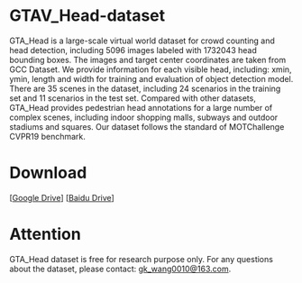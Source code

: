 # GTAV_Head-dataset
GTA_Head is a large-scale virtual world dataset for crowd counting and head detection, including 5096 images labeled with 1732043 head bounding boxes. The images and target center coordinates are taken from GCC Dataset. We provide information for each visible head, including: xmin, ymin, length and width for training and evaluation of object detection model. There are 35 scenes in the dataset, including 24 scenarios in the training set and 11 scenarios in the test set. Compared with other datasets, GTA_Head provides pedestrian head annotations for a large number of complex scenes, including indoor shopping malls, subways and outdoor stadiums and squares. Our dataset follows the standard of MOTChallenge CVPR19 benchmark.
# Download
 [[Google Drive](https://drive.google.com/file/d/1GWg8y4FDFwNznIRi0AaoqYuT8RNN-kKn/view)]
 [[Baidu Drive](https://pan.baidu.com/s/1SEeaB5IvDt1L_xwaSX6rhQ?pwd=gta5)]
# Attention
GTA_Head dataset is free for research purpose only. For any questions about the dataset, please contact: gk_wang0010@163.com.
